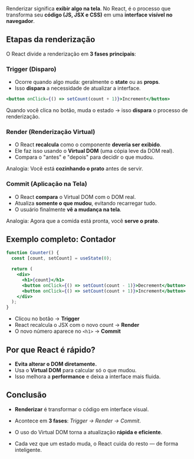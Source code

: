 Renderizar significa **exibir algo na tela**. No React, é o processo que transforma seu **código (JS, JSX e CSS)** em uma **interface visível no navegador**.

## **Etapas da renderização**

O React divide a renderização em **3 fases principais**:

### Trigger (Disparo)

- Ocorre quando algo muda: geralmente o **state** ou as **props**.
- Isso **dispara** a necessidade de atualizar a interface.

```jsx
<button onClick={() => setCount(count + 1)}>Increment</button>
```

Quando você clica no botão, muda o estado → isso **dispara** o processo de renderização.

### Render (Renderização Virtual)

- O React **recalcula** como o componente **deveria ser exibido**.
- Ele faz isso usando o **Virtual DOM** (uma cópia leve da DOM real).
- Compara o "antes" e "depois" para decidir o que mudou.

Analogia: Você está **cozinhando o prato** antes de servir.

### Commit (Aplicação na Tela)

- O React **compara** o Virtual DOM com o DOM real.
- Atualiza **somente o que mudou**, evitando recarregar tudo.
- O usuário finalmente **vê a mudança na tela**.

Analogia: Agora que a comida está pronta, você **serve o prato**.

## Exemplo completo: Contador

```jsx
function Counter() {
  const [count, setCount] = useState(0);

  return (
    <div>
      <h1>{count}</h1>
      <button onClick={() => setCount(count - 1)}>Decrement</button>
      <button onClick={() => setCount(count + 1)}>Increment</button>
    </div>
  );
}
```

- Clicou no botão → **Trigger**
- React recalcula o JSX com o novo count → **Render**
- O novo número aparece no `<h1>` → **Commit**

## Por que React é rápido?

- **Evita alterar o DOM diretamente.**
- Usa o **Virtual DOM** para calcular só o que mudou.
- Isso melhora a **performance** e deixa a interface mais fluida.

## Conclusão

- **Renderizar** é transformar o código em interface visual.
    
- Acontece em **3 fases**: _Trigger → Render → Commit_.
    
- O uso do Virtual DOM torna a atualização **rápida e eficiente**.
    
- Cada vez que um estado muda, o React cuida do resto — de forma inteligente.